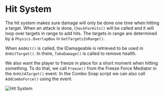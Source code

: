 # Hit System

The hit system makes sure damage will only be done one time when hitting a target. When an attack is done, `CheckForHits()` will be called and it will loop over targets in range to add hits. The targets in range are determined by a `Physics.OverlapBox` in `GetTargetsInRange()`.

When `AddHit()` is called, the IDamageable is retrieved to be used in `OnHitTarget()`. In there, `TakeDamage()` is called to remove health.

We also want the player to freeze in place for a short moment when hitting something. To do that, we call `Freeze()` from the Freeze Force Mediator in the `OnHitATarget()` event. In the Combo Snap script we can also call `AddComboForce()` using the event.

![Hit System](https://github.com/BAStudio/OperationStarfall/assets/90683368/4b21d40e-3647-48cc-915a-0e669ea992d7)